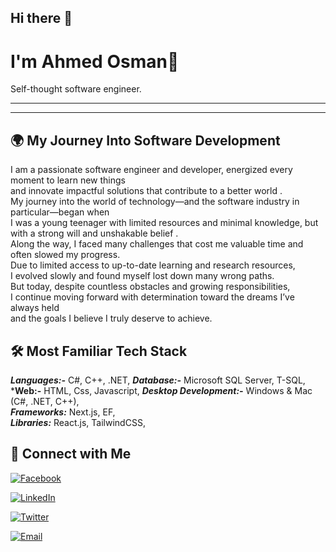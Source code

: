 ## Hi there 👋
# I'm Ahmed Osman👋

Self-thought software engineer.

---

---

## 🌍 My Journey Into Software Development

I am a passionate software engineer and developer, energized every moment to learn new things  
and innovate impactful solutions that contribute to a better world .  
My journey into the world of technology—and the software industry in particular—began when  
I was a young teenager with limited resources and minimal knowledge, but with a strong will and unshakable belief .  
Along the way, I faced many challenges that cost me valuable time and often slowed my progress.  
Due to limited access to up-to-date learning and research resources,  
I evolved slowly and found myself lost down many wrong paths.  
But today, despite countless obstacles and growing responsibilities,  
I continue moving forward with determination toward the dreams I’ve always held  
and the goals I believe I truly deserve to achieve.  

## 🛠 Most Familiar Tech Stack

***Languages:-***  C#, C++, .NET, 
***Database:-*** Microsoft SQL Server, T-SQL,  
***Web:-** HTML, Css, Javascript,
***Desktop Development:-*** Windows & Mac (C#, .NET, C++),  
***Frameworks:***  Next.js, EF,  
***Libraries:*** React.js, TailwindCSS,  

## 📱 Connect with Me  

[![Facebook](https://img.shields.io/badge/Facebook-1877F2?style=for-the-badge&logo=facebook&logoColor=white)](https://www.facebook.com/hajo.osman.2025)

[![LinkedIn](https://img.shields.io/badge/LinkedIn-0A66C2?style=for-the-badge&logo=linkedin&logoColor=black)](https://www.linkedin.com/in/ahmed-osman-hajo)

[![Twitter](https://img.shields.io/badge/X-FFFFFF?style=for-the-badge&logo=twitter&logoColor=white)](https://twitter.com/hajoosman1920)

[![Email](https://img.shields.io/badge/Email-D14836?style=for-the-badge&logo=gmail&logoColor=white)](mailto:ahmedhaj000@gmail.com)

